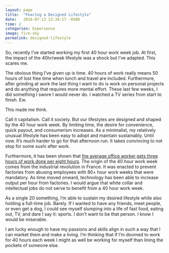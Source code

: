 ```yaml
---
layout: page
title:  "Fearing a Designed Lifestyle"
date:   2016-07-13 13:34:17 -0500
time: 2
categories: Experience  
image: fire-sky
permalink: designed-lifestyle
---
```

So, recently I’ve started working my first 40 hour work week job. At first, the impact of the 40hr/week lifestyle was a shock but I’ve adapted. This scares me.

The obvious thing I’ve given up is time. 40 hours of work really means 50 hours of lost free time when lunch and travel are included. Furthermore, after grinding at work the last thing I want to do is work on personal projects and do anything that requires more mental effort. These last few weeks, I did something I swore I would never do. I watched a TV series from start to finish. Ew.

This made me think.

Call it capitalism. Call it society. But our lifestyles are designed and shaped by the 40 hour work week. By limiting time, the desire for convenience, quick payout, and consumerism increases. As a minimalist, my relatively unusual lifestyle has been easy to adopt and maintain sustainably. Until now. It’s much harder to go for that afternoon run. It takes convincing to not stop for some sushi after work.

Furthermore, it has been shown that [the average office worker gets three hours of work done per eight hours](www.filsforaction.com/news/your-lifestyle-has-already-been-designed/). The origin of the 40 hour work week comes from the industrial revolution in France. It was enacted to prevent factories from abusing employees with 80+ hour work weeks that were mandatory. As time moved onward, technology has been able to increase output per hour from factories. I would argue that white collar and intellectual jobs do not serve to benefit from a 40 hour work week.

As a single 20 something, I’m able to sustain my desired lifestyle while also holding a full-time job. Barely. If I wanted to have any friends, meet people, or even get a dog, I could see myself slumping into a life of fast food, eating out, TV, and dare I say it: sports. I don’t want to be that person. I know I would be miserable.

I am lucky enough to have my passions and skills align in such a way that I can market them and make a living. I’m thinking that if I’m doomed to work for 40 hours each week I might as well be working for myself than lining the pockets of someone else.
